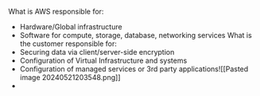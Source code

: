 What is AWS responsible for:
- Hardware/Global infrastructure
- Software for compute, storage, database, networking services
What is the customer responsible for:
- Securing data via client/server-side encryption
- Configuration of Virtual Infrastructure and systems
- Configuration of managed services or 3rd party applications![[Pasted image 20240521203548.png]]
- 